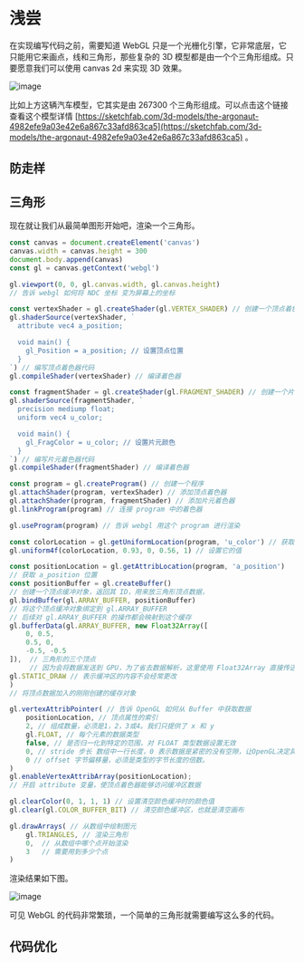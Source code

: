 # 浅尝

在实现编写代码之前，需要知道 WebGL 只是一个光栅化引擎，它非常底层，它只能用它来画点，线和三角形，那些复杂的 3D 模型都是由一个个三角形组成。只要愿意我们可以使用 canvas 2d 来实现 3D 效果。

![image](https://user-images.githubusercontent.com/25923128/120994009-ad46b680-c7b6-11eb-82cf-9fed33463719.png)

比如上方这辆汽车模型，它其实是由 267300 个三角形组成。可以点击这个链接查看这个模型详情 [https://sketchfab.com/3d-models/the-argonaut-4982efe9a03e42e6a867c33afd863ca5](https://sketchfab.com/3d-models/the-argonaut-4982efe9a03e42e6a867c33afd863ca5) 。

## 防走样

## 三角形

现在就让我们从最简单图形开始吧，渲染一个三角形。

```js
const canvas = document.createElement('canvas')
canvas.width = canvas.height = 300
document.body.append(canvas)
const gl = canvas.getContext('webgl')

gl.viewport(0, 0, gl.canvas.width, gl.canvas.height)
// 告诉 webgl 如何将 NDC 坐标 变为屏幕上的坐标

const vertexShader = gl.createShader(gl.VERTEX_SHADER) // 创建一个顶点着色器
gl.shaderSource(vertexShader, `
  attribute vec4 a_position;

  void main() {
    gl_Position = a_position; // 设置顶点位置
  }
`) // 编写顶点着色器代码
gl.compileShader(vertexShader) // 编译着色器

const fragmentShader = gl.createShader(gl.FRAGMENT_SHADER) // 创建一个片元着色器
gl.shaderSource(fragmentShader, `
  precision mediump float;
  uniform vec4 u_color;

  void main() {
    gl_FragColor = u_color; // 设置片元颜色
  }
`) // 编写片元着色器代码
gl.compileShader(fragmentShader) // 编译着色器

const program = gl.createProgram() // 创建一个程序
gl.attachShader(program, vertexShader) // 添加顶点着色器
gl.attachShader(program, fragmentShader) // 添加片元着色器
gl.linkProgram(program) // 连接 program 中的着色器

gl.useProgram(program) // 告诉 webgl 用这个 program 进行渲染

const colorLocation = gl.getUniformLocation(program, 'u_color') // 获取 u_color 变量位置
gl.uniform4f(colorLocation, 0.93, 0, 0.56, 1) // 设置它的值

const positionLocation = gl.getAttribLocation(program, 'a_position') 
// 获取 a_position 位置
const positionBuffer = gl.createBuffer() 
// 创建一个顶点缓冲对象，返回其 ID，用来放三角形顶点数据，
gl.bindBuffer(gl.ARRAY_BUFFER, positionBuffer) 
// 将这个顶点缓冲对象绑定到 gl.ARRAY_BUFFER
// 后续对 gl.ARRAY_BUFFER 的操作都会映射到这个缓存
gl.bufferData(gl.ARRAY_BUFFER, new Float32Array([
    0, 0.5,
    0.5, 0,
    -0.5, -0.5
]),  // 三角形的三个顶点
     // 因为会将数据发送到 GPU，为了省去数据解析，这里使用 Float32Array 直接传送数据
gl.STATIC_DRAW // 表示缓冲区的内容不会经常更改
)
// 将顶点数据加入的刚刚创建的缓存对象

gl.vertexAttribPointer( // 告诉 OpenGL 如何从 Buffer 中获取数据
    positionLocation, // 顶点属性的索引
    2, // 组成数量，必须是1，2，3或4。我们只提供了 x 和 y
    gl.FLOAT, // 每个元素的数据类型
    false, // 是否归一化到特定的范围，对 FLOAT 类型数据设置无效
    0, // stride 步长 数组中一行长度，0 表示数据是紧密的没有空隙，让OpenGL决定具体步长
    0 // offset 字节偏移量，必须是类型的字节长度的倍数。
)
gl.enableVertexAttribArray(positionLocation);
// 开启 attribute 变量，使顶点着色器能够访问缓冲区数据

gl.clearColor(0, 1, 1, 1) // 设置清空颜色缓冲时的颜色值
gl.clear(gl.COLOR_BUFFER_BIT) // 清空颜色缓冲区，也就是清空画布

gl.drawArrays( // 从数组中绘制图元
    gl.TRIANGLES, // 渲染三角形
    0,  // 从数组中哪个点开始渲染
    3   // 需要用到多少个点
)
```

渲染结果如下图。

![image](https://user-images.githubusercontent.com/25923128/120929285-0d881a80-c71b-11eb-82fe-4813aeb0609e.png)

可见 WebGL 的代码非常繁琐，一个简单的三角形就需要编写这么多的代码。

## 代码优化


